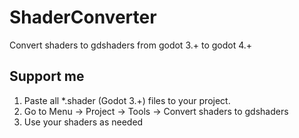# ShaderConverter
Convert shaders to gdshaders from godot 3.+ to godot 4.+

## Support me

1. Paste all *.shader (Godot 3.+) files to your project.
2. Go to Menu -> Project -> Tools -> Convert shaders to gdshaders
3. Use your shaders as needed
